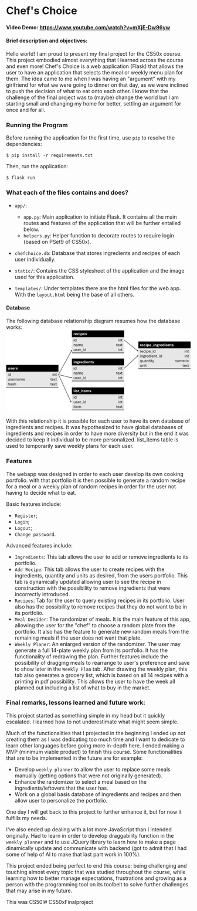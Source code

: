 # Chef's Choice
#### Video Demo:  https://www.youtube.com/watch?v=mXjE-Dw96yw


#### Brief description and objectives:
Hello world! I am proud to present my final project for the CS50x course. This project embodied almost everything that I learned across the course and even more!
Chef's Choice is a web application (Flask) that allows the user to have an application that selects the meal or weekly menu plan for them.
The idea came to me when I was having an "argument" with my girlfriend for what we were going to dinner on that day, as we were inclined to push the decision of what to eat onto each other.
I know that the challenge of the final project was to (maybe) change the world but I am starting small and changing my home for better, settling an argument for once and for all.


### Running the Program

Before running the application for the first time, use `pip` to resolve the dependencies:

```shell
$ pip install -r requirements.txt
```


Then, run the application:
```shell
$ flask run
```


### What each of the files contains and does?

- `app/`:  
  - `app.py`: Main application to initiate Flask. It contains all the main routes and features of the application that will be further entailed below.
  - `helpers.py`: Helper function to decorate routes to require login (based on PSet9 of CS50x). 

- `chefchoice.db`: Database that stores ingredients and recipes of each user individually.

- `static/`: Contains the CSS stylesheet of the application and the image used for this application.

- `templates/`: Under templates there are the html files for the web app. With the `layout.html` being the base of all others.

#### Database
The following database relationship diagram resumes how the database works:
![Database relationship diagram](static/Chefchoice.db.png)

With this relationship it is possible for each user to have its own database of ingredients and recipes. It was hypothesized to have global databases of ingredients and recipes in order to have more diversity but in the end it was decided to keep it individual to be more personalized.
list_items table is used to temporarily save weekly plans for each user.

### Features

The webapp was designed in order to each user develop its own cooking portfolio. with that portfolio it is then possible to generate a random recipe for a meal or a weekly plan of random recipes in order for the user not having to decide what to eat.

Basic features include:
- `Register`;
- `Login`;
- `Logout`;
- `Change password`.

Advanced features include:
- `Ingredients`: This tab allows the user to add or remove ingredients to its portfolio.
- `Add Recipe`: This tab allows the user to create recipes with the ingredients, quantity and units as desired, from the users portfolio. This tab is dynamically updated allowing user to see the recipe in construction with the possibility to remove ingredients that were incorrectly introduced.
- `Recipes`: Tab for the user to query existing recipes in its portfolio. User also has the possibility to remove recipes that they do not want to be in its portfolio.
- `Meal Decider`: The randomizer of meals. It is the main feature of this app, allowing the user for the "chef" to choose a random plate from the portfolio. It also has the feature to generate new random meals from the remaining meals if the user does not want that plate.
- `Weekly Planer`: An enlarged version of the randomizer. The user may generate a full 14-plate weekly plan from its portfolio. It has the functionality of redrawing the plan. Further features include the possibility of dragging meals to rearrange to user's preference and save to show later in the `Weekly Plan` tab. After drawing the weekly plan, this tab also generates a grocery list, which is based on all 14 recipes with a printing in pdf possibility. This allows the user to have the week all planned out including a list of what to buy in the market.

### Final remarks, lessons learned and future work:
This project started as something simple in my head but it quickly escalated. I learned how to not underestimate what might seem simple. 

Much of the functionalities that I projected in the beginning I ended up not creating them as I was dedicating too much time and I want to dedicate to learn other languages before going more in-depth here. I ended making a MVP (minimum viable product) to finish this course. Some functionalities that are to be implemented in the future are for example: 
- Develop `weekly planner` to allow the user to replace some meals manually (getting options that were not originally generated).
- Enhance the randomizer to select a meal based on the ingredients/leftovers that the user has.
- Work on a global basis database of ingredients and recipes and then allow user to personalize the portfolio.

One day I will get back to this project to further enhance it, but for now it fulfills my needs.

I've also ended up dealing with a lot more JavaScript than I intended originally. Had to learn in order to develop draggability function in the `weekly planner` and to use JQuery library to learn how to make a page dinamically update and communicate with backend (got to admit that I had some of help of AI to make that last part work in 100%).

This project ended being perfect to end this course: being challenging and touching almost every topic that was studied throughout the course, while learning how to better manage expectations, frustrations and growing as a person with the programming tool on its toolbelt to solve further challenges that may arise in my future.

This was CS50!# CS50xFinalproject
